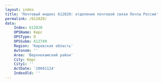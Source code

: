 ```yaml
---
layout: index
title: 'Почтовый индекс 612820: отделение почтовой связи Почты России'
permalink: /612820/
data:
    Index: 612820
    OPSName: Кирс
    OPSType: О
    OPSSubm: 612749
    Region: 'Кировская область'
    Autonom: ''
    Area: 'Верхнекамский район'
    City: Кирс
    City1: ''
    ActDate: '20091124'
    IndexOld: ''
---
```

